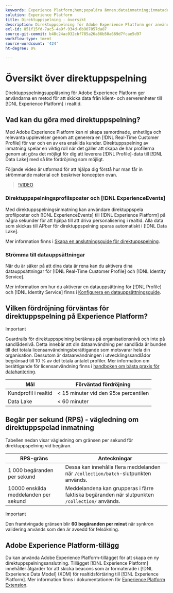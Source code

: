 ```yaml
---
keywords: Experience Platform;hem;populära ämnen;datainmatning;inmatade data;strömning;översikt;strömningsupptagning;latens;strömningstid;
solution: Experience Platform
title: Direktuppspelning - översikt
description: Direktuppspelning för Adobe Experience Platform ger användarna en metod för att skicka data från klient- och serverenheter till Experience Platform i realtid.
exl-id: 851f15fd-7ac5-4a9f-934d-6b907057da87
source-git-commit: b48c24ac032cbf785a26a86b50a669d7fcae5d97
workflow-type: tm+mt
source-wordcount: '424'
ht-degree: 0%

---
```


# Översikt över direktuppspelning

Direktuppspelningsuppläsning för Adobe Experience Platform ger användarna en metod för att skicka data från klient- och serverenheter till [!DNL Experience Platform] i realtid.

## Vad kan du göra med direktuppspelning?

Med Adobe Experience Platform kan ni skapa samordnade, enhetliga och relevanta upplevelser genom att generera en [!DNL Real-Time Customer Profile] för var och en av era enskilda kunder. Direktuppspelning av inmatning spelar en viktig roll när det gäller att skapa de här profilerna genom att göra det möjligt för dig att leverera [!DNL Profile]-data till [!DNL Data Lake] med så lite fördröjning som möjligt.

Följande video är utformad för att hjälpa dig förstå hur man får in strömmande material och beskriver koncepten ovan.

>[!VIDEO](https://video.tv.adobe.com/v/28425?quality=12&learn=on)

### Direktuppspelningsprofilsposter och [!DNL ExperienceEvents]

Med direktuppspelningsinmatning kan användare direktuppspela profilposter och [!DNL ExperienceEvents] till [!DNL Experience Platform] på några sekunder för att hjälpa till att driva personalisering i realtid. Alla data som skickas till API:er för direktuppspelning sparas automatiskt i [!DNL Data Lake].

Mer information finns i [Skapa en anslutningsguide för direktuppspelning](../tutorials/create-streaming-connection.md).

### Strömma till datauppsättningar

När du är säker på att dina data är rena kan du aktivera dina datauppsättningar för [!DNL Real-Time Customer Profile] och [!DNL Identity Service].

Mer information om hur du aktiverar en datauppsättning för [!DNL Profile] och [!DNL Identity Service] finns i [Konfigurera en datauppsättningsguide](../../profile/tutorials/dataset-configuration.md).

## Vilken fördröjning förväntas för direktuppspelning på Experience Platform?

>[!IMPORTANT]
>
>Guardrails för direktuppspelning beräknas på organisationsnivå och inte på sandlådenivå. Detta innebär att din dataanvändning per sandlåda är bunden till det totala licensanvändningsberättigande som motsvarar hela din organisation. Dessutom är dataanvändningen i utvecklingssandlådor begränsad till 10 % av det totala antalet profiler. Mer information om berättigande för licensanvändning finns i [handboken om bästa praxis för datahantering](../../landing/license-usage-and-guardrails/data-management-best-practices.md).

| Mål | Förväntad fördröjning |
| --------- | ---------------- |
| Kundprofil i realtid | &lt; 15 minuter vid den 95:e percentilen |
| Data Lake | &lt; 60 minuter |

## Begär per sekund (RPS) - vägledning om direktuppspelad inmatning

Tabellen nedan visar vägledning om gränsen per sekund för direktuppspelning vid begäran.

| RPS-gräns | Anteckningar |
| --- | --- |
| 1 000 begäranden per sekund | Dessa kan innehålla flera meddelanden när `/collection/batch`-slutpunkten används. |
| 10000 enskilda meddelanden per sekund | Meddelandena kan grupperas i färre faktiska begäranden när slutpunkten `/collection/` används. |

>[!IMPORTANT]
>
>Den framtvingade gränsen blir **60 begäranden per minut** när synkron validering används som den är avsedd för felsökning.

## Adobe Experience Platform-tillägg

Du kan använda Adobe Experience Platform-tillägget för att skapa en ny direktuppspelningsanslutning. Tillägget [!DNL Experience Platform] innehåller åtgärder för att skicka beacons som är formaterade i [!DNL Experience Data Model] (XDM) för realtidsförtäring till [!DNL Experience Platform]. Mer information finns i dokumentationen för [Experience Platform Extension](../../tags/extensions/client/web-sdk/overview.md).
